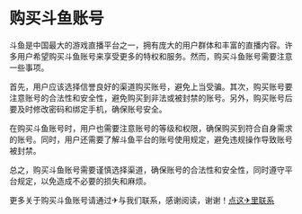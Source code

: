 # 购买斗鱼账号

斗鱼是中国最大的游戏直播平台之一，拥有庞大的用户群体和丰富的直播内容。许多用户希望购买斗鱼账号来享受更多的特权和服务。然而，购买斗鱼账号需要注意一些事项。

首先，用户应该选择信誉良好的渠道购买账号，避免上当受骗。其次，购买账号要注意账号的合法性和安全性，避免购买到非法或被封禁的账号。另外，购买账号后要及时修改密码和绑定手机，确保账号安全。

在购买斗鱼账号时，用户也需要注意账号的等级和权限，确保购买到符合自身需求的账号。同时，用户还需要了解斗鱼平台的账号使用规定，避免违规操作导致账号被封禁。

总之，购买斗鱼账号需要谨慎选择渠道，确保账号的合法性和安全性，同时遵守平台规定，以免造成不必要的损失和麻烦。

更多关于购买斗鱼账号请通过✈与我们联系，感谢阅读，谢谢！[点这✈里联系](https://ads.k02.cc)